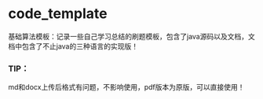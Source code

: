 # code_template
基础算法模板：记录一些自己学习总结的刷题模板，包含了java源码以及文档，文档中包含了不止java的三种语言的实现版！

### TIP：

md和docx上传后格式有问题，不影响使用，pdf版本为原版，可以直接使用！

